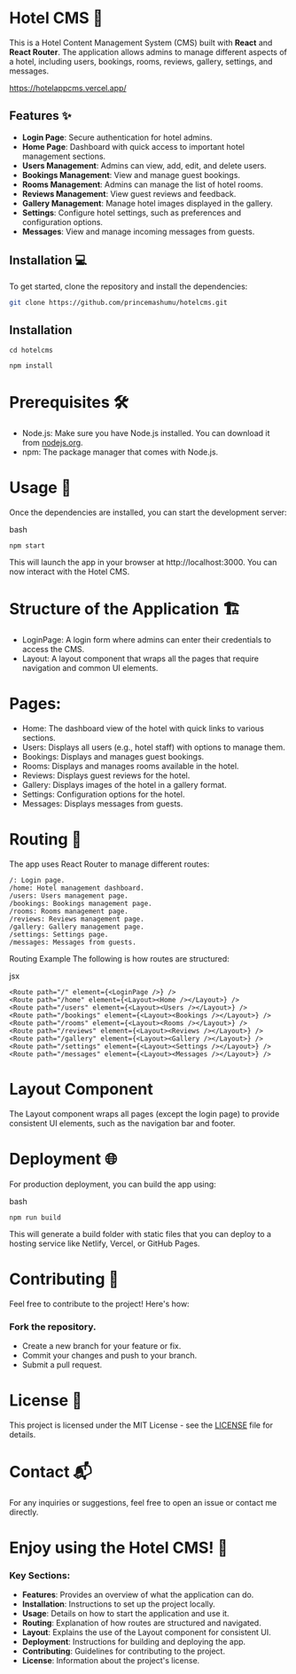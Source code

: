 # Hotel CMS 🏨

This is a Hotel Content Management System (CMS) built with **React** and **React Router**. The application allows admins to manage different aspects of a hotel, including users, bookings, rooms, reviews, gallery, settings, and messages.


https://hotelappcms.vercel.app/
## Features ✨

- **Login Page**: Secure authentication for hotel admins.
- **Home Page**: Dashboard with quick access to important hotel management sections.
- **Users Management**: Admins can view, add, edit, and delete users.
- **Bookings Management**: View and manage guest bookings.
- **Rooms Management**: Admins can manage the list of hotel rooms.
- **Reviews Management**: View guest reviews and feedback.
- **Gallery Management**: Manage hotel images displayed in the gallery.
- **Settings**: Configure hotel settings, such as preferences and configuration options.
- **Messages**: View and manage incoming messages from guests.

## Installation 💻

To get started, clone the repository and install the dependencies:

```bash
git clone https://github.com/princemashumu/hotelcms.git
```

## Installation
```
cd hotelcms
```
```
npm install
```

# Prerequisites 🛠️

- Node.js: Make sure you have Node.js installed. You can download it from [nodejs.org](https://nodejs.org/).
- npm: The package manager that comes with Node.js.

# Usage 📑
Once the dependencies are installed, you can start the development server:

bash
```
npm start
```
This will launch the app in your browser at http://localhost:3000. You can now interact with the Hotel CMS.

# Structure of the Application 🏗️

- LoginPage: A login form where admins can enter their credentials to access the CMS.
- Layout: A layout component that wraps all the pages that require navigation and common UI elements.

# Pages:

- Home: The dashboard view of the hotel with quick links to various sections.
- Users: Displays all users (e.g., hotel staff) with options to manage them.
- Bookings: Displays and manages guest bookings.
- Rooms: Displays and manages rooms available in the hotel.
- Reviews: Displays guest reviews for the hotel.
- Gallery: Displays images of the hotel in a gallery format.
- Settings: Configuration options for the hotel.
- Messages: Displays messages from guests.

# Routing 🚦
The app uses React Router to manage different routes:
```
/: Login page.
/home: Hotel management dashboard.
/users: Users management page.
/bookings: Bookings management page.
/rooms: Rooms management page.
/reviews: Reviews management page.
/gallery: Gallery management page.
/settings: Settings page.
/messages: Messages from guests.
```

Routing Example
The following is how routes are structured:

jsx
```
<Route path="/" element={<LoginPage />} />
<Route path="/home" element={<Layout><Home /></Layout>} />
<Route path="/users" element={<Layout><Users /></Layout>} />
<Route path="/bookings" element={<Layout><Bookings /></Layout>} />
<Route path="/rooms" element={<Layout><Rooms /></Layout>} />
<Route path="/reviews" element={<Layout><Reviews /></Layout>} />
<Route path="/gallery" element={<Layout><Gallery /></Layout>} />
<Route path="/settings" element={<Layout><Settings /></Layout>} />
<Route path="/messages" element={<Layout><Messages /></Layout>} />
```
# Layout Component
The Layout component wraps all pages (except the login page) to provide consistent UI elements, such as the navigation bar and footer.

# Deployment 🌐
For production deployment, you can build the app using:

bash
```
npm run build
```
This will generate a build folder with static files that you can deploy to a hosting service like Netlify, Vercel, or GitHub Pages.

# Contributing 🤝
Feel free to contribute to the project! Here's how:

### Fork the repository.

- Create a new branch for your feature or fix.
- Commit your changes and push to your branch.
- Submit a pull request.

# License 📜
This project is licensed under the MIT License - see the [LICENSE](https://github.com/Princemashumu/hotelappcms/issues/LICENSE) file for details.

# Contact 📬
For any inquiries or suggestions, feel free to open an issue or contact me directly.

# Enjoy using the Hotel CMS! 🏨

### Key Sections:

- **Features**: Provides an overview of what the application can do.
- **Installation**: Instructions to set up the project locally.
- **Usage**: Details on how to start the application and use it.
- **Routing**: Explanation of how routes are structured and navigated.
- **Layout**: Explains the use of the Layout component for consistent UI.
- **Deployment**: Instructions for building and deploying the app.
- **Contributing**: Guidelines for contributing to the project.
- **License**: Information about the project's license.
